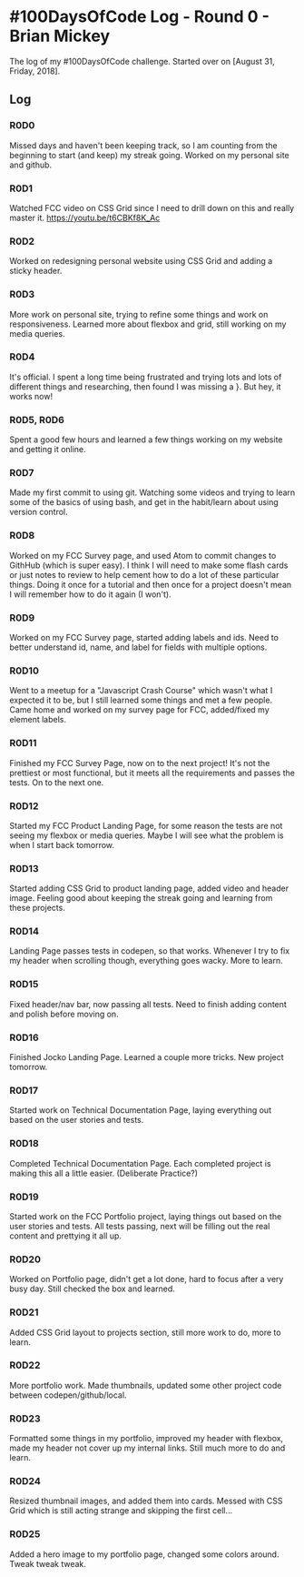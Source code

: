 # #100DaysOfCode Log - Round 0 - Brian Mickey

The log of my #100DaysOfCode challenge. Started over on [August 31, Friday, 2018].

## Log

### R0D0 
Missed days and haven't been keeping track, so I am counting from the beginning to start (and keep) my streak going. Worked on my personal site and github.

### R0D1
Watched FCC video on CSS Grid since I need to drill down on this and really master it. https://youtu.be/t6CBKf8K_Ac

### R0D2
Worked on redesigning personal website using CSS Grid and adding a sticky header. 

### R0D3
More work on personal site, trying to refine some things and work on responsiveness. Learned more about flexbox and grid, still working on my media queries.

### R0D4
It's official. I spent a long time being frustrated and trying lots and lots of different things and researching, then found I was missing a }. But hey, it works now!

### R0D5, R0D6
Spent a good few hours and learned a few things working on my website and getting it online. 

### R0D7
Made my first commit to using git. Watching some videos and trying to learn some of the basics of using bash, and get in the habit/learn about using version control.

### R0D8
Worked on my FCC Survey page, and used Atom to commit changes to GithHub (which is super easy). I think I will need to make some flash cards or just notes to review to help cement how to do a lot of these particular things. Doing it once for a tutorial and then once for a project doesn't mean I will remember how to do it again (I won't).

### R0D9
Worked on my FCC Survey page, started adding labels and ids. Need to better understand id, name, and label for fields with multiple options.

### R0D10
Went to a meetup for a "Javascript Crash Course" which wasn't what I expected it to be, but I still learned some things and met a few people. Came home and worked on my survey page for FCC, added/fixed my element labels.

### R0D11
Finished my FCC Survey Page, now on to the next project! It's not the prettiest or most functional, but it meets all the requirements and passes the tests. On to the next one.

### R0D12
Started my FCC Product Landing Page, for some reason the tests are not seeing my flexbox or media queries. Maybe I will see what the problem is when I start back tomorrow.

### R0D13
Started adding CSS Grid to product landing page, added video and header image. Feeling good about keeping the streak going and learning from these projects. 

### R0D14
Landing Page passes tests in codepen, so that works. Whenever I try to fix my header when scrolling though, everything goes wacky. More to learn.

### R0D15
Fixed header/nav bar, now passing all tests. Need to finish adding content and polish before moving on.

### R0D16
Finished Jocko Landing Page. Learned a couple more tricks. New project tomorrow.

### R0D17
Started work on Technical Documentation Page, laying everything out based on the user stories and tests.

### R0D18
Completed Technical Documentation Page. Each completed project is making this all a little easier. (Deliberate Practice?)

### R0D19
Started work on the FCC Portfolio project, laying things out based on the user stories and tests. All tests passing, next will be filling out the real content and prettying it all up.

### R0D20
Worked on Portfolio page, didn't get a lot done, hard to focus after a very busy day. Still checked the box and learned.

### R0D21
Added CSS Grid layout to projects section, still more work to do, more to learn.

### R0D22
More portfolio work. Made thumbnails, updated some other project code between codepen/github/local.

### R0D23
Formatted some things in my portfolio, improved my header with flexbox, made my header not cover up my internal links. Still much more to do and learn.

### R0D24
Resized thumbnail images, and added them into cards. Messed with CSS Grid which is still acting strange and skipping the first cell...

### R0D25
Added a hero image to my portfolio page, changed some colors around. Tweak tweak tweak.
